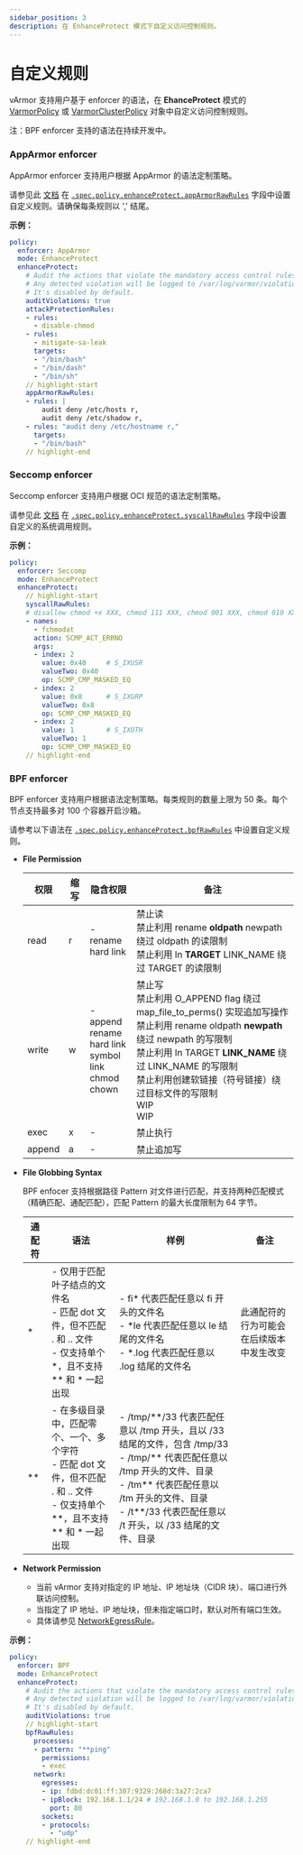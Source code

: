 ```yaml
---
sidebar_position: 3
description: 在 EnhanceProtect 模式下自定义访问控制规则。
---
```


# 自定义规则

vArmor 支持用户基于 enforcer 的语法，在 **EhanceProtect** 模式的 [VarmorPolicy](../../getting_started/usage_instructions#varmorpolicy) 或 [VarmorClusterPolicy](../../getting_started/usage_instructions#varmorclusterpolicy) 对象中自定义访问控制规则。

注：BPF enforcer 支持的语法在持续开发中。

### AppArmor enforcer

AppArmor enforcer 支持用户根据 AppArmor 的语法定制策略。

请参见此 [文档](https://manpages.ubuntu.com/manpages/jammy/man5/apparmor.d.5.html) 在 [`.spec.policy.enhanceProtect.appArmorRawRules`](../../getting_started/interface_specification.md) 字段中设置自定义规则。请确保每条规则以 ',' 结尾。

**示例：**

```yaml
policy:
  enforcer: AppArmor
  mode: EnhanceProtect
  enhanceProtect:
    # Audit the actions that violate the mandatory access control rules.
    # Any detected violation will be logged to /var/log/varmor/violations.log file in the host.
    # It's disabled by default.
    auditViolations: true
    attackProtectionRules:
    - rules:
      - disable-chmod
    - rules:
      - mitigate-sa-leak
      targets:
      - "/bin/bash"
      - "/bin/dash"
      - "/bin/sh"
    // highlight-start
    appArmorRawRules:
    - rules: |
        audit deny /etc/hosts r,
        audit deny /etc/shadow r,
    - rules: "audit deny /etc/hostname r,"
      targets:
      - "/bin/bash"
    // highlight-end
```

### Seccomp enforcer

Seccomp enforcer 支持用户根据 OCI 规范的语法定制策略。

请参见此 [文档](https://github.com/opencontainers/runtime-spec/blob/main/config-linux.md#seccomp) 在 [`.spec.policy.enhanceProtect.syscallRawRules`](../../getting_started/interface_specification.md) 字段中设置自定义的系统调用规则。

**示例：**

```yaml
policy:
  enforcer: Seccomp
  mode: EnhanceProtect
  enhanceProtect:
    // highlight-start
    syscallRawRules:
    # disallow chmod +x XXX, chmod 111 XXX, chmod 001 XXX, chmod 010 XXX...
    - names:
      - fchmodat
      action: SCMP_ACT_ERRNO
      args:
      - index: 2
        value: 0x40     # S_IXUSR
        valueTwo: 0x40
        op: SCMP_CMP_MASKED_EQ
      - index: 2
        value: 0x8      # S_IXGRP
        valueTwo: 0x8
        op: SCMP_CMP_MASKED_EQ
      - index: 2
        value: 1        # S_IXOTH
        valueTwo: 1
        op: SCMP_CMP_MASKED_EQ
    // highlight-end
```

### BPF enforcer

BPF enforcer 支持用户根据语法定制策略。每类规则的数量上限为 50 条。每个节点支持最多对 100 个容器开启沙箱。

请参考以下语法在 [`.spec.policy.enhanceProtect.bpfRawRules`](../../getting_started/interface_specification.md#bpfrawrules) 中设置自定义规则。

* **File Permission**
  
  | 权限 | 缩写 | 隐含权限 | 备注 |
  |-----|-----|---------|-----|
  |read|r|-<br />rename<br />hard link|禁止读<br />禁止利用 rename **oldpath** newpath 绕过 oldpath 的读限制<br />禁止利用 ln **TARGET** LINK_NAME 绕过 TARGET 的读限制
  |write|w|-<br />append<br />rename<br />hard link<br />symbol link<br />chmod<br />chown|禁止写<br />禁止利用 O_APPEND flag 绕过 map_file_to_perms() 实现追加写操作<br />禁止利用 rename oldpath **newpath** 绕过 newpath 的写限制<br />禁止利用 ln TARGET **LINK_NAME** 绕过 LINK_NAME 的写限制<br />禁止利用创建软链接（符号链接）绕过目标文件的写限制<br />WIP<br />WIP
  |exec|x|-|禁止执行
  |append|a|-|禁止追加写

* **File Globbing Syntax**

  BPF enfocer 支持根据路径 Pattern 对文件进行匹配，并支持两种匹配模式（精确匹配、通配匹配），匹配 Pattern 的最大长度限制为 64 字节。

  |通配符|语法|样例|备注|
  |-----|---|---|----|
  |*|- 仅用于匹配叶子结点的文件名<br />- 匹配 dot 文件，但不匹配 . 和 .. 文件<br />- 仅支持单个 *，且不支持 \*\* 和 * 一起出现|- fi\* 代表匹配任意以 fi 开头的文件名<br />- *le 代表匹配任意以 le 结尾的文件名<br />- *.log 代表匹配任意以 .log 结尾的文件名|此通配符的行为可能会在后续版本中发生改变|
  |\**|- 在多级目录中，匹配零个、一个、多个字符<br />- 匹配 dot 文件，但不匹配 . 和 .. 文件<br />- 仅支持单个 \*\*，且不支持 ** 和 * 一起出现|- /tmp/\*\*/33 代表匹配任意以 /tmp 开头，且以 /33 结尾的文件，包含 /tmp/33<br />- /tmp/\*\* 代表匹配任意以 /tmp 开头的文件、目录<br />- /tm** 代表匹配任意以 /tm 开头的文件、目录<br />- /t**/33 代表匹配任意以 /t 开头，以 /33 结尾的文件、目录

* **Network Permission**

  * 当前 vArmor 支持对指定的 IP 地址、IP 地址块（CIDR 块）、端口进行外联访问控制。
  * 当指定了 IP 地址、IP 地址块，但未指定端口时，默认对所有端口生效。
  * 具体请参见 [NetworkEgressRule](../../getting_started/interface_specification.md#networkegressrule)。

**示例：**

```yaml
policy:
  enforcer: BPF
  mode: EnhanceProtect
  enhanceProtect:
    # Audit the actions that violate the mandatory access control rules.
    # Any detected violation will be logged to /var/log/varmor/violations.log file in the host.
    # It's disabled by default.
    auditViolations: true
    // highlight-start
    bpfRawRules:
      processes:
      - pattern: "**ping"
        permissions:
        - exec
      network:
        egresses:
        - ip: fdbd:dc01:ff:307:9329:268d:3a27:2ca7
        - ipBlock: 192.168.1.1/24 # 192.168.1.0 to 192.168.1.255
          port: 80
        sockets:
        - protocols:
          - "udp"
    // highlight-end
```
